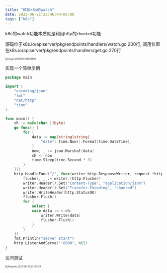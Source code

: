 ```yaml
---
title: "模拟k8s的watch"
date: 2023-06-21T22:46:44+08:00
tags: ["k8s"]
---
```


k8s的watch功能本质就是利用http的`chunked`功能

源码位于k8s.io/apiserver/pkg/endpoints/handlers/watch.go 200行, 调用位置在k8s.io/apiserver/pkg/endpoints/handlers/get.go 270行

<img src="https://inksnw.asuscomm.com:3001/blog/模拟k8s的watch_bf3be1aca63e5fdd11aa57af5eaf1d48.png" alt="image-20241105135855601" style="zoom:50%;" />

实现一个简单示例

```go
package main

import (
	"encoding/json"
	"fmt"
	"net/http"
	"time"
)

func main() {
	ch := make(chan []byte)
	go func() {
		for {
			data := map[string]string{
				"date": time.Now().Format(time.DateTime),
			}
			now, _ := json.Marshal(data)
			ch <- now
			time.Sleep(time.Second * 3)
		}
	}()
	http.HandleFunc("/", func(writer http.ResponseWriter, request *http.Request) {
		flusher, _ := writer.(http.Flusher)
		writer.Header().Set("Content-Type", "application/json")
		writer.Header().Set("Transfer-Encoding", "chunked")
		writer.WriteHeader(http.StatusOK)
		flusher.Flush()
		for {
			select {
			case data := <-ch:
				writer.Write(data)
				flusher.Flush()
			}
		}
	})
	fmt.Println("server start")
	http.ListenAndServe(":8080", nil)
}
```

访问测试

<img src="https://inksnw.asuscomm.com:3001/blog/模拟k8s的watch_f8d0496aea5cb9e794d3e6d3f09fb9d7.png" alt="Snipaste_2023-06-21_23-00-29" style="zoom:50%;" />
